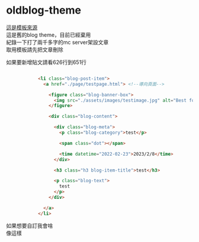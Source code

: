 # oldblog-theme  
[這是模板來源](https://github.com/codewithsadee/vcard-personal-portfolio)  
這是舊的blog theme，目前已經棄用  
紀錄一下打了兩千多字的mc server架設文章  
取用模板請先把文章刪除  

如果要新增貼文請看626行到651行
```html

            <li class="blog-post-item">
              <a href="./page/testpage.html"> <!--導向頁面-->

                <figure class="blog-banner-box">
                  <img src="./assets/images/testimage.jpg" alt="Best fonts every designer" loading="lazy">
                </figure>

                <div class="blog-content">

                  <div class="blog-meta">
                    <p class="blog-category">test</p>

                    <span class="dot"></span>

                    <time datetime="2022-02-23">2023/2/8</time>
                  </div>

                  <h3 class="h3 blog-item-title">test</h3>

                  <p class="blog-text">
                    test
                  </p>
                </div>

              </a>
            </li>

```

如果想要自訂我會啥  
像這樣  
[](https://github.com/jiaqian1130/oldblog-theme/blob/main/assets/images/%E6%88%91%E6%9C%83%E5%95%A5.png)


